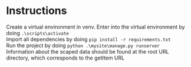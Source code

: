 # Instructions  
Create a virtual environment in venv.
Enter into the virtual environment by doing `.\scripts\activate`  
Import all dependencies by doing `pip install -r requirements.txt`   
Run the project by doing `python .\mysite\manage.py runserver`  
Information about the scaped data should be found at the root URL directory, which corresponds to the getItem URL